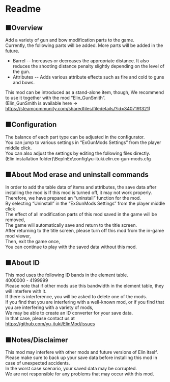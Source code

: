 # Readme
## ■Overview
Add a variety of gun and bow modification parts to the game.  
Currently, the following parts will be added.
More parts will be added in the future.  
* Barrel -- Increases or decreases the appropriate distance. It also reduces the shooting distance penalty slightly depending on the level of the gun.    
* Attributes -- Adds various attribute effects such as fire and cold to guns and bows.  

This mod can be introduced as a stand-alone item, though, 
We recommend to use it together with the mod “Elin_GunSmith”.  
(Elin_GunSmith is available here -> https://steamcommunity.com/sharedfiles/filedetails/?id=3407191321)  

## ■Configuration
The balance of each part type can be adjusted in the configurator.  
You can jump to various settings in “ExGunMods Settings” from the player middle click.   
You can also adjust the settings by editing the following files directly.  
(Elin installation folder)\BepInEx\config\yu-ituki.elin.ex-gun-mods.cfg 

## ■About Mod erase and uninstall commands
In order to add the table data of items and attributes, the save data after installing the mod is 
If this mod is turned off, it may not work properly.  
Therefore, we have prepared an “uninstall” function for the mod.   
By selecting “Uninstall” in the “ExGunMods Settings” from the player middle click   
The effect of all modification parts of this mod saved in the game will be removed,   
The game will automatically save and return to the title screen.  
After returning to the title screen, please turn off this mod from the in-game mod viewer,   
Then, exit the game once,  
You can continue to play with the saved data without this mod. 

## ■About ID
This mod uses the following ID bands in the element table.  
4000000 - 4199999  
Please note that if other mods use this bandwidth in the element table, they will interfere with it.  
If there is interference, you will be asked to delete one of the mods.   
If you find that you are interfering with a well-known mod, or if you find that you are interfering with a variety of mods,  
We may be able to create an ID converter for your save data.  
In that case, please contact us at  
https://github.com/yu-ituki/ElinMod/issues  

## ■Notes/Disclaimer 
This mod may interfere with other mods and future versions of Elin itself.  
Please make sure to back up your save data before installing this mod in case of unexpected accidents.  
In the worst case scenario, your saved data may be corrupted.  
We are not responsible for any problems that may occur with this mod. 